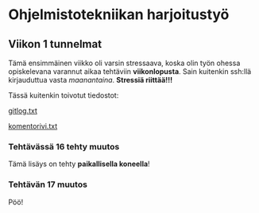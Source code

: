 # Ohjelmistotekniikan harjoitustyö

## Viikon 1 tunnelmat

Tämä ensimmäinen viikko oli varsin stressaava, koska olin työn ohessa opiskelevana varannut aikaa tehtäviin **viikonlopusta**. Sain kuitenkin ssh:llä kirjauduttua vasta *maanantaina*. **Stressiä riittää!!!**

Tässä kuitenkin toivotut tiedostot:

[gitlog.txt](https://github.com/jannelem/ot-harjoitustyo-jannelem/blob/master/laskarit/viikko1/gitlog.txt)

[komentorivi.txt](https://github.com/jannelem/ot-harjoitustyo-jannelem/blob/master/laskarit/viikko1/komentorivi.txt)

### Tehtävässä 16 tehty muutos

Tämä lisäys on tehty **paikallisella koneella**!

### Tehtävän 17 muutos

Pöö!
